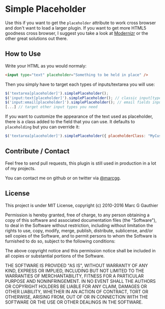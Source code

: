 Simple Placeholder
===

Use this if you want to get the `placeholder` attribute to work cross browser and don't want to load
a larger plugin. If you want to get more HTML5 goodness cross browser, I suggest you take a look
at [Modernizr](http://modernizr.com/) or the other great solutions out there.

How to Use
---

Write your HTML as you would normaly:
    
```html
<input type="text" placeholder="Something to be held in place" />
```

Then you simply have to target each types of inputs/textarea you will use:

```javascript
$('textarea[placeholder]').simplePlaceholder();
$('input:text[placeholder]').simplePlaceholder(); // classic input[type=text]
$('input:email[placeholder]').simplePlaceholder(); // email fields input[type=email]
[...] // target other input types you need
```

If you want to customize the appearance of the text used as placeholder, 
there is a class added to the field that you can use. It defaults to `placeholding` but you can override it:

```javascript
$('textarea[placeholder]').simplePlaceholder({ placeholderClass: "MyCustomClass" });
```

Contribute / Contact
---

Feel free to send pull requests, this plugin is still used in production in a lot of my projects.

You can contact me on github or on twitter via [@marcgg](http://twitter.com/marcgg).

License
---

This project is under MIT License, copyright (c) 2010-2016 Marc G Gauthier

Permission is hereby granted, free of charge, to any person obtaining
a copy of this software and associated documentation files (the
"Software"), to deal in the Software without restriction, including
without limitation the rights to use, copy, modify, merge, publish,
distribute, sublicense, and/or sell copies of the Software, and to
permit persons to whom the Software is furnished to do so, subject to
the following conditions:

The above copyright notice and this permission notice shall be
included in all copies or substantial portions of the Software.

THE SOFTWARE IS PROVIDED "AS IS", WITHOUT WARRANTY OF ANY KIND,
EXPRESS OR IMPLIED, INCLUDING BUT NOT LIMITED TO THE WARRANTIES OF
MERCHANTABILITY, FITNESS FOR A PARTICULAR PURPOSE AND NONINFRINGEMENT.
IN NO EVENT SHALL THE AUTHORS OR COPYRIGHT HOLDERS BE LIABLE FOR ANY
CLAIM, DAMAGES OR OTHER LIABILITY, WHETHER IN AN ACTION OF CONTRACT,
TORT OR OTHERWISE, ARISING FROM, OUT OF OR IN CONNECTION WITH THE
SOFTWARE OR THE USE OR OTHER DEALINGS IN THE SOFTWARE.